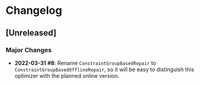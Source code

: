 # Changelog
## [Unreleased]
### Major Changes
* **2022-03-31** **\#8**:
  Rename `ConstraintGroupBasedRepair` to `ConstraintGroupBasedOfflineRepair`,
  so it will be easy to distinguish this optimizer with the planned online
  version.